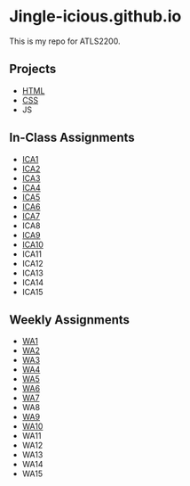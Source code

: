 # Jingle-icious.github.io


This is my repo for ATLS2200.

## Projects

- [HTML](https://jingle-icious.github.io/html-midterm/page5.html)
- [CSS](https://jingle-icious.github.io/index.html)
- JS

## In-Class Assignments

- [ICA1](/ica/EU_ICA1.pdf)
- [ICA2](/ica/EU_ICA2.pdf)
- [ICA3](/ica/ica3a.html)
- [ICA4](https://jingle-icious.github.io/ica/ica4.html)
- [ICA5](https://jingle-icious.github.io/ica//ica5/ica5.html)
- [ICA6](https://jingle-icious.github.io/ica//ica6/ica6-part1.html)
- [ICA7](https://jingle-icious.github.io/ica/ica7.html)
- ICA8
- [ICA9](https://jingle-icious.github.io/ica/ica9.html)
- [ICA10](https://jingle-icious.github.io/ica/ica10.html)
- ICA11
- ICA12
- ICA13
- ICA14
- ICA15

## Weekly Assignments

- [WA1](https://jingle-icious.github.io/wa/wa1.html)
- [WA2](https://jingle-icious.github.io/wa/wa2.html)
- [WA3](https://jingle-icious.github.io/wa/wa3.html)
- [WA4](https://jingle-icious.github.io/wa/wa4.html)
- [WA5](https://jingle-icious.github.io/wa/wa5.html)
- [WA6](https://jingle-icious.github.io/wa/wa6/wa6.html)
- [WA7](https://jingle-icious.github.io/wa/wa7.html)
- WA8
- [WA9](https://jingle-icious.github.io/wa/wa9.html)
- [WA10](https://jingle-icious.github.io/wa/wa10/wa10.html)
- WA11
- WA12
- WA13
- WA14
- WA15

